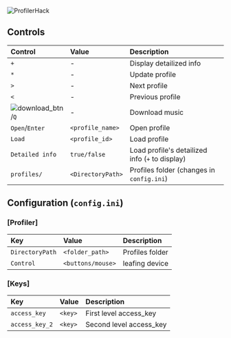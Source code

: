 ![ProfilerHack](https://raw.githubusercontent.com/lartman/Profiler/master/ciQ2Qm8sV6A.jpg)
## Controls
| Control | Value | Description |
|:--------|:------|:------------|
|   `+`   | -     |Display detailized info|
|   `*`   | -     |Update profile|
|   `>`   | -     |Next profile|
|   `<`   | -     |Previous profile|
|![download_btn](https://raw.githubusercontent.com/lartman/Profiler/master/Profiler_2.1/hidentity_btn_download.png)/`Q`| -     |Download music|
|  `Open`/`Enter` |`<profile_name>`|Open profile|
|  `Load` |`<profile_id>`|Load profile|
|`Detailed info`|`true/false`|Load profile's detailized info (`+` to display)|
|`profiles/`|`<DirectoryPath>`|Profiles folder (changes in `config.ini`)|
## Configuration (`config.ini`)
### [Profiler]
| Key | Value | Description |
|:----|:------|:------------|
|`DirectoryPath`|`<folder_path>`|Profiles folder|
|`Control`|`<buttons/mouse>`|leafing device|
### [Keys]
| Key | Value | Description |
|:----|:------|:------------|
|`access_key`|`<key>`|First level access_key|
|`access_key_2`|`<key>`|Second level access_key|


            
